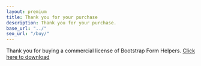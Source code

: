 ```yaml
---
layout: premium
title: Thank you for your purchase
description: Thank you for your purchase.
base_url: "../"
seo_url: "/buy/"
---
```


Thank you for buying a commercial license of Bootstrap Form Helpers. <a href="https://github.com/vlamanna/BootstrapFormHelpers/archive/master.zip">Click here to download</a>

<!-- Google Code for Sale Conversion Page -->
<script type="text/javascript">
/* <![CDATA[ */
var google_conversion_id = 984734127;
var google_conversion_language = "en";
var google_conversion_format = "2";
var google_conversion_color = "ffffff";
var google_conversion_label = "A1lwCPnkggcQr7PH1QM";
var google_conversion_value = 0;
var google_remarketing_only = false;
/* ]]> */
</script>
<script type="text/javascript" src="//www.googleadservices.com/pagead/conversion.js">
</script>
<noscript>
<div style="display:inline;">
<img height="1" width="1" style="border-style:none;" alt="" src="//www.googleadservices.com/pagead/conversion/984734127/?value=0&amp;label=A1lwCPnkggcQr7PH1QM&amp;guid=ON&amp;script=0"/>
</div>
</noscript>

